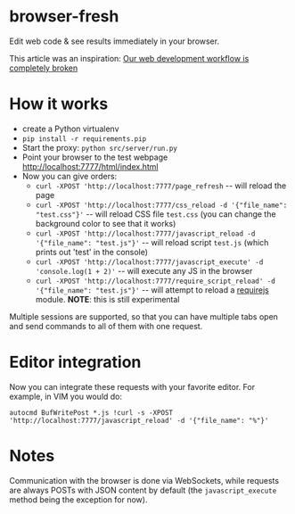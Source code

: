 browser-fresh
=============

Edit web code & see results immediately in your browser.

This article was an inspiration: [Our web development workflow is completely broken](http://blog.kenneth.io/blog/2013/05/21/our-web-development-workflow-is-completely-broken/)

How it works
============
* create a Python virtualenv
* `pip install -r requirements.pip`
* Start the proxy: `python src/server/run.py`
* Point your browser to the test webpage [http://localhost:7777/html/index.html](http://localhost:7777/html/index.html)
* Now you can give orders:
   * `curl -XPOST 'http://localhost:7777/page_refresh` -- will reload the page
   * `curl -XPOST 'http://localhost:7777/css_reload -d '{"file_name": "test.css"}'` -- will reload CSS file
      `test.css` (you can change the background color to see that it works)
   * `curl -XPOST 'http://localhost:7777/javascript_reload -d '{"file_name": "test.js"}'` -- will reload script
      `test.js` (which prints out 'test' in the console)
   * `curl -XPOST 'http://localhost:7777/javascript_execute' -d 'console.log(1 + 2)'` -- will execute any JS in the browser
   * `curl -XPOST 'http://localhost:7777/require_script_reload' -d '{"file_name": "test.js"}'` -- will attempt to reload
     a [requirejs](http://requirejs.org/) module. **NOTE**: this is still experimental

Multiple sessions are supported, so that you can have multiple tabs open and send commands to all of them with one request.

Editor integration
==================
Now you can integrate these requests with your favorite editor. For example, in VIM you would do:
```vim
autocmd BufWritePost *.js !curl -s -XPOST 'http://localhost:7777/javascript_reload' -d '{"file_name": "%"}'
```

Notes
=====
Communication with the browser is done via WebSockets, while requests are always POSTs with JSON content by default
(the `javascript_execute` method being the exception for now).

